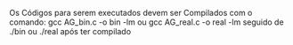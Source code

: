Os Códigos para serem executados devem ser Compilados com o comando: gcc AG_bin.c -o bin -lm ou gcc AG_real.c -o real -lm seguido de ./bin ou ./real após ter compilado
